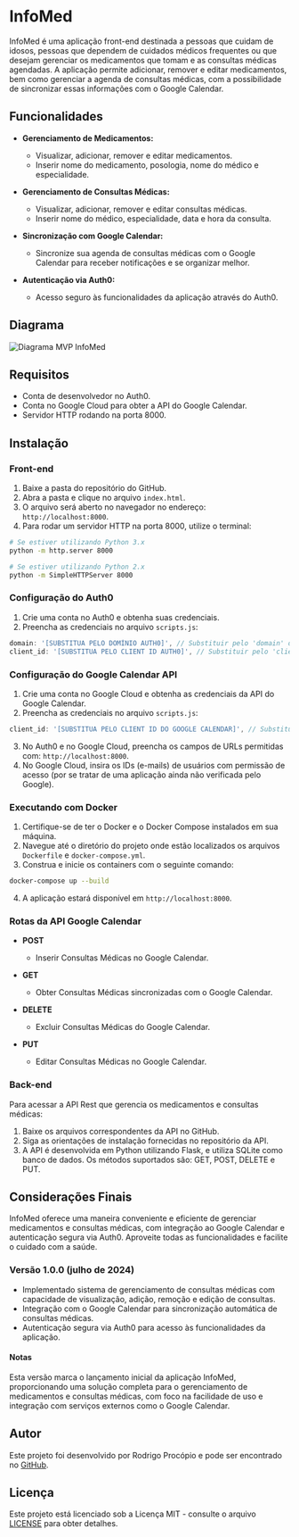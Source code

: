 # InfoMed

InfoMed é uma aplicação front-end destinada a pessoas que cuidam de idosos, pessoas que dependem de cuidados médicos frequentes ou que desejam gerenciar os medicamentos que tomam e as consultas médicas agendadas. A aplicação permite adicionar, remover e editar medicamentos, bem como gerenciar a agenda de consultas médicas, com a possibilidade de sincronizar essas informações com o Google Calendar.

## Funcionalidades

- **Gerenciamento de Medicamentos:**
  - Visualizar, adicionar, remover e editar medicamentos.
  - Inserir nome do medicamento, posologia, nome do médico e especialidade.

- **Gerenciamento de Consultas Médicas:**
  - Visualizar, adicionar, remover e editar consultas médicas.
  - Inserir nome do médico, especialidade, data e hora da consulta.

- **Sincronização com Google Calendar:**
  - Sincronize sua agenda de consultas médicas com o Google Calendar para receber notificações e se organizar melhor.

- **Autenticação via Auth0:**
  - Acesso seguro às funcionalidades da aplicação através do Auth0.

## Diagrama

![Diagrama MVP InfoMed ](caminho/para/a/imagem.png)

## Requisitos

- Conta de desenvolvedor no Auth0.
- Conta no Google Cloud para obter a API do Google Calendar.
- Servidor HTTP rodando na porta 8000.

## Instalação

### Front-end

1. Baixe a pasta do repositório do GitHub.
2. Abra a pasta e clique no arquivo `index.html`.
3. O arquivo será aberto no navegador no endereço: `http://localhost:8000`.
4. Para rodar um servidor HTTP na porta 8000, utilize o terminal:

```bash
# Se estiver utilizando Python 3.x
python -m http.server 8000

# Se estiver utilizando Python 2.x
python -m SimpleHTTPServer 8000
```

### Configuração do Auth0

1. Crie uma conta no Auth0 e obtenha suas credenciais.
2. Preencha as credenciais no arquivo `scripts.js`:

```javascript
domain: '[SUBSTITUA PELO DOMÍNIO AUTH0]', // Substituir pelo 'domain' do Auth0
client_id: '[SUBSTITUA PELO CLIENT ID AUTH0]', // Substituir pelo 'client_id' do Auth0
```

### Configuração do Google Calendar API

1. Crie uma conta no Google Cloud e obtenha as credenciais da API do Google Calendar.
2. Preencha as credenciais no arquivo `scripts.js`:

```javascript
client_id: '[SUBSTITUA PELO CLIENT ID DO GOOGLE CALENDAR]', // Substituir pelo 'client_id' da API Google Calendar
```

3. No Auth0 e no Google Cloud, preencha os campos de URLs permitidas com: `http://localhost:8000`.
4. No Google Cloud, insira os IDs (e-mails) de usuários com permissão de acesso (por se tratar de uma aplicação ainda não verificada pelo Google).

### Executando com Docker

1. Certifique-se de ter o Docker e o Docker Compose instalados em sua máquina.
2. Navegue até o diretório do projeto onde estão localizados os arquivos `Dockerfile` e `docker-compose.yml`.
3. Construa e inicie os containers com o seguinte comando:

```bash
docker-compose up --build
```

4. A aplicação estará disponível em `http://localhost:8000`.

### Rotas da API Google Calendar

- **POST**
  - Inserir Consultas Médicas no Google Calendar.

- **GET**
  - Obter Consultas Médicas sincronizadas com o Google Calendar.

- **DELETE**
  - Excluir Consultas Médicas do Google Calendar.

- **PUT**
  - Editar Consultas Médicas no Google Calendar.

### Back-end

Para acessar a API Rest que gerencia os medicamentos e consultas médicas:

1. Baixe os arquivos correspondentes da API no GitHub.
2. Siga as orientações de instalação fornecidas no repositório da API.
3. A API é desenvolvida em Python utilizando Flask, e utiliza SQLite como banco de dados. Os métodos suportados são: GET, POST, DELETE e PUT.

## Considerações Finais

InfoMed oferece uma maneira conveniente e eficiente de gerenciar medicamentos e consultas médicas, com integração ao Google Calendar e autenticação segura via Auth0. Aproveite todas as funcionalidades e facilite o cuidado com a saúde.

### Versão 1.0.0 (julho de 2024)

- Implementado sistema de gerenciamento de consultas médicas com capacidade de visualização, adição, remoção e edição de consultas.
- Integração com o Google Calendar para sincronização automática de consultas médicas.
- Autenticação segura via Auth0 para acesso às funcionalidades da aplicação.

#### Notas

Esta versão marca o lançamento inicial da aplicação InfoMed, proporcionando uma solução completa para o gerenciamento de medicamentos e consultas médicas, com foco na facilidade de uso e integração com serviços externos como o Google Calendar.

## Autor

Este projeto foi desenvolvido por Rodrigo Procópio e pode ser encontrado no [GitHub](https://github.com/RodrigoProcopio).

## Licença

Este projeto está licenciado sob a Licença MIT - consulte o arquivo [LICENSE]() para obter detalhes.